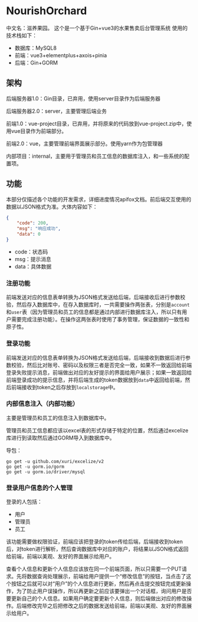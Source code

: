 # NourishOrchard
中文名：滋养果园。
这个是一个基于Gin+vue3的水果售卖后台管理系统
使用的技术栈如下：
+ 数据库：MySQL8
+ 前端：vue3+elementplus+axois+pinia
+ 后端：Gin+GORM

## 架构

后端服务器1.0：Gin目录，已弃用，使用server目录作为后端服务器

后端服务器2.0：server，主要管理后端业务

前端1.0：vue-project目录，已弃用，并将原来的代码放到vue-project.zip中，使用vue目录作为前端部分。

前端2.0：vue，主要管理前端界面展示部分。使用yarn作为包管理器

内部项目：internal，主要用于管理员和员工信息的数据库注入，和一些系统的配置项。

## 功能

本部分仅描述各个功能的开发需求，详细进度情况apifox文档。前后端交互使用的数据以JSON格式为准。大体内容如下：

```json
{
    "code": 200,
    "msg": "响应成功",
    "data": 0
}
```

+ code：状态码
+ msg：提示消息
+ data：具体数据

### 注册功能

前端发送对应的信息表单转换为JSON格式发送给后端，后端接收后进行参数校验，然后存入数据库中，在存入数据库时，一共需要操作两张表，分别是`account`和`user`表（因为管理员和员工的信息都是通过内部进行数据库注入，所以只有用户需要完成注册功能）。在操作这两张表时使用了事务管理，保证数据的一致性和原子性。

### 登录功能

前端发送对应的信息表单转换为JSON格式发送给后端，后端接收到数据后进行参数校验，然后比对账号、密码以及权限三者是否完全一致，如果不一致返回给前端登录失败提示消息，前端做出对应的友好提示的界面给用户展示；如果一致返回给前端登录成功的提示信息，并将后端生成的token数据放到`data`中返回给前端，然后前端接收到token之后存放到`localstorage`中。

### 内部信息注入（内部功能）

主要是管理员和员工的信息注入到数据库中。

管理员和员工信息都应该以excel表的形式存储于特定的位置，然后通过excelize库进行到读取然后通过GORM导入到数据库中。

导包：

```shell
go get -u github.com/xuri/excelize/v2
go get -u gorm.io/gorm
go get -u gorm.io/driver/mysql
```

### 登录用户信息的个人管理

登录的人包括：

+ 用户
+ 管理员
+ 员工

该功能需要做权限验证，前端应该把登录的token传给后端，后端接收到token后，对token进行解析，然后查询数据库中对应的账户，将结果以JSON格式返回给前端，前端以美观、友好的界面展示给用户。

查看个人信息和更新个人信息应该放在同一个前端页面，所以只需要一个PUT请求。先将数据查询处理展示，前端给用户提供一个“修改信息”的按钮，当点击了这个按钮之后就可以对“用户”的个人信息进行更新，然后再点击提交按钮完成更新操作，为了防止用户误操作，所以再更新之前应该要弹出一个对话框，询问用户是否要更新自己的个人信息。如果用户确定要更新个人信息，则后端做出对应的修改操作。后端修改完毕之后把修改之后的数据发送给前端，前端以美观、友好的界面展示给用户。
